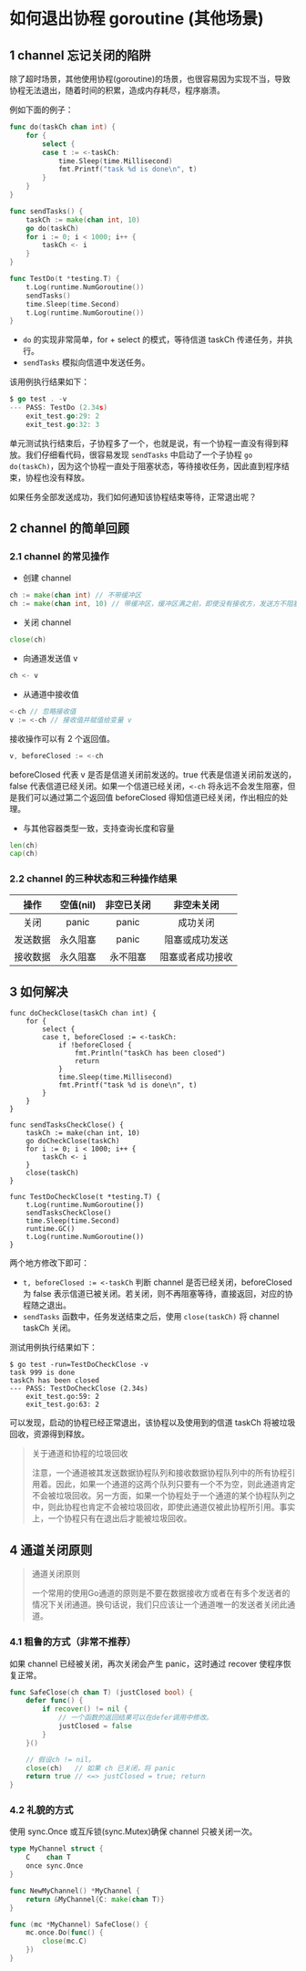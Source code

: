 # 如何退出协程 goroutine (其他场景)

## 1 channel 忘记关闭的陷阱

除了超时场景，其他使用协程(goroutine)的场景，也很容易因为实现不当，导致协程无法退出，随着时间的积累，造成内存耗尽，程序崩溃。

例如下面的例子：

```go
func do(taskCh chan int) {
	for {
		select {
		case t := <-taskCh:
			time.Sleep(time.Millisecond)
			fmt.Printf("task %d is done\n", t)
		}
	}
}

func sendTasks() {
	taskCh := make(chan int, 10)
	go do(taskCh)
	for i := 0; i < 1000; i++ {
		taskCh <- i
	}
}

func TestDo(t *testing.T) {
    t.Log(runtime.NumGoroutine())
    sendTasks()
	time.Sleep(time.Second)
	t.Log(runtime.NumGoroutine())
}
```

- `do` 的实现非常简单，for + select 的模式，等待信道 taskCh 传递任务，并执行。
- `sendTasks` 模拟向信道中发送任务。

该用例执行结果如下：

```go
$ go test . -v
--- PASS: TestDo (2.34s)
    exit_test.go:29: 2
    exit_test.go:32: 3
```

单元测试执行结束后，子协程多了一个，也就是说，有一个协程一直没有得到释放。我们仔细看代码，很容易发现 `sendTasks` 中启动了一个子协程 `go do(taskCh)`，因为这个协程一直处于阻塞状态，等待接收任务，因此直到程序结束，协程也没有释放。

如果任务全部发送成功，我们如何通知该协程结束等待，正常退出呢？

## 2 channel 的简单回顾

### 2.1 channel 的常见操作

- 创建 channel

```go
ch := make(chan int) // 不带缓冲区
ch := make(chan int, 10) // 带缓冲区，缓冲区满之前，即使没有接收方，发送方不阻塞
```

- 关闭 channel

```go
close(ch)
```

- 向通道发送值 v

```go
ch <- v
```

- 从通道中接收值

```go
<-ch // 忽略接收值
v := <-ch // 接收值并赋值给变量 v
```

接收操作可以有 2 个返回值。

```go
v, beforeClosed := <-ch
```

beforeClosed 代表 v 是否是信道关闭前发送的。true 代表是信道关闭前发送的，false 代表信道已经关闭。如果一个信道已经关闭，`<-ch` 将永远不会发生阻塞，但是我们可以通过第二个返回值 beforeClosed 得知信道已经关闭，作出相应的处理。

- 与其他容器类型一致，支持查询长度和容量

```go
len(ch)
cap(ch)
```

### 2.2 channel 的三种状态和三种操作结果

|   操作   | 空值(nil) | 非空已关闭 |    非空未关闭    |
| :------: | :-------: | :--------: | :--------------: |
|   关闭   |   panic   |   panic    |     成功关闭     |
| 发送数据 | 永久阻塞  |   panic    |  阻塞或成功发送  |
| 接收数据 | 永久阻塞  |  永不阻塞  | 阻塞或者成功接收 |

## 3 如何解决

```
func doCheckClose(taskCh chan int) {
	for {
		select {
		case t, beforeClosed := <-taskCh:
			if !beforeClosed {
				fmt.Println("taskCh has been closed")
				return
			}
			time.Sleep(time.Millisecond)
			fmt.Printf("task %d is done\n", t)
		}
	}
}

func sendTasksCheckClose() {
	taskCh := make(chan int, 10)
	go doCheckClose(taskCh)
	for i := 0; i < 1000; i++ {
		taskCh <- i
	}
	close(taskCh)
}

func TestDoCheckClose(t *testing.T) {
	t.Log(runtime.NumGoroutine())
	sendTasksCheckClose()
	time.Sleep(time.Second)
	runtime.GC()
	t.Log(runtime.NumGoroutine())
}
```

两个地方修改下即可：

- `t, beforeClosed := <-taskCh` 判断 channel 是否已经关闭，beforeClosed 为 false 表示信道已被关闭。若关闭，则不再阻塞等待，直接返回，对应的协程随之退出。
- `sendTasks` 函数中，任务发送结束之后，使用 `close(taskCh)` 将 channel taskCh 关闭。

测试用例执行结果如下：

```
$ go test -run=TestDoCheckClose -v
task 999 is done
taskCh has been closed
--- PASS: TestDoCheckClose (2.34s)
    exit_test.go:59: 2
    exit_test.go:63: 2
```

可以发现，启动的协程已经正常退出，该协程以及使用到的信道 taskCh 将被垃圾回收，资源得到释放。

> 关于通道和协程的垃圾回收
>
> 注意，一个通道被其发送数据协程队列和接收数据协程队列中的所有协程引用着。因此，如果一个通道的这两个队列只要有一个不为空，则此通道肯定不会被垃圾回收。另一方面，如果一个协程处于一个通道的某个协程队列之中，则此协程也肯定不会被垃圾回收，即使此通道仅被此协程所引用。事实上，一个协程只有在退出后才能被垃圾回收。

## 4 通道关闭原则

> 通道关闭原则
>
> 一个常用的使用Go通道的原则是不要在数据接收方或者在有多个发送者的情况下关闭通道。换句话说，我们只应该让一个通道唯一的发送者关闭此通道。

### 4.1 粗鲁的方式（非常不推荐）

如果 channel 已经被关闭，再次关闭会产生 panic，这时通过 recover 使程序恢复正常。

```go
func SafeClose(ch chan T) (justClosed bool) {
	defer func() {
		if recover() != nil {
			// 一个函数的返回结果可以在defer调用中修改。
			justClosed = false
		}
	}()

	// 假设ch != nil。
	close(ch)   // 如果 ch 已关闭，将 panic
	return true // <=> justClosed = true; return
}
```

### 4.2 礼貌的方式

使用 sync.Once 或互斥锁(sync.Mutex)确保 channel 只被关闭一次。

```go
type MyChannel struct {
	C    chan T
	once sync.Once
}

func NewMyChannel() *MyChannel {
	return &MyChannel{C: make(chan T)}
}

func (mc *MyChannel) SafeClose() {
	mc.once.Do(func() {
		close(mc.C)
	})
}
```